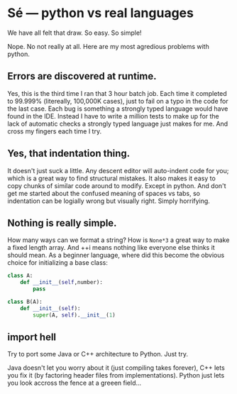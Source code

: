 
# Sé — python vs real languages

We have all felt that draw.  So easy.  So simple!  

Nope.  No not really at all. Here are my most agredious problems with python.

## Errors are discovered at runtime.

Yes, this is the third time I ran that 3 hour batch job.  Each time it completed to 99.999% (litereally, 100,000K cases), just to fail on a typo in the code for the last case.  Each bug is something a strongly typed language would have found in the IDE.  Instead I have to write a million tests to make up for the lack of automatic checks a strongly typed language just makes for me.  And cross my fingers each time I try.


## Yes, that indentation thing.

It doesn't just suck a little.  Any descent editor will auto-indent code for you; which is a great way to find structural mistakes.  It also makes it easy to copy chunks of similar code around to modify.  Except in python.  And don't get me started about the confused meaning of spaces vs tabs, so indentation can be logially wrong but visually right.  Simply horrifying.

## Nothing is really simple.

How many ways can we format a string?  How is `None*3` a great way to make a fixed length array.  And ++i means nothing like everyone else thinks it should mean.  As a beginner language, where did this become the obvious choice for initializing a base class:

```python
class A:
    def __init__(self,number):
        pass

class B(A): 
    def __init__(self):
        super(A, self).__init__(1)
```

## import hell

Try to port some Java or C++ architecture to Python.  Just try.

Java doesn't let you worry about it (just compiling takes forever), C++ lets you fix it (by factoring header files from implementations).  Python just lets you look accross the fence at a greeen field...



